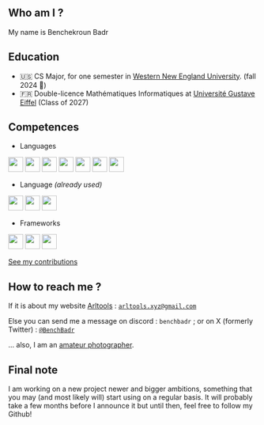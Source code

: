 ## Who am I ?

My name is Benchekroun Badr

## Education


- 🇺🇸 CS Major, for one semester in [Western New England University](https://wne.edu). (fall 2024 🍁)
- 🇫🇷 Double-licence Mathématiques Informatiques at [Université Gustave Eiffel](https://univ-eiffel.fr) (Class of 2027)

## Competences
- Languages
<div>
  <img 
    height="30px" width="auto"
    src="https://github.com/BenchBadr/BenchBadr/assets/78297845/d2aaae46-96fa-413e-9a05-95bebbad48e2"
  />
  <img 
    height="30px" width="auto"
    src="https://github.com/BenchBadr/BenchBadr/assets/78297845/96a6ec65-0914-4b6d-bca3-4ea3efd16aee"
  />
  <img 
    height="30px" width="auto"
    src="https://github.com/BenchBadr/BenchBadr/assets/78297845/a117ae99-9678-4d66-b1a4-c8a380bc965c"
  />
  <img 
    height="30px" width="auto"
    src="https://github.com/BenchBadr/BenchBadr/assets/78297845/929db77a-bd5c-42a8-8c79-463ce5f51f1c"
  />
  <img 
    height="30px" width="auto"
    src="https://github.com/BenchBadr/BenchBadr/assets/78297845/b60246a7-0991-48e8-a210-746cedcbcb9b"
  />
  <img
    height="30px" width="auto"
    src="https://github.com/BenchBadr/BenchBadr/assets/78297845/4ca0cc6d-cec5-4abc-988f-ea27f9292782"
  >
  <img
    height="30px" width="auto"
    src="https://github.com/BenchBadr/BenchBadr/assets/78297845/4411fe8b-d2d3-4285-a288-2ec3ab05777c"
  >
</div>


- Language *(already used)*

<div>
  <img 
    height="30px" width="auto"
    src="https://github.com/BenchBadr/BenchBadr/assets/78297845/ba03b5df-23d9-40d3-b769-ae004bb837dc"
  />
  <img 
    height="30px" width="auto"
    src="https://github.com/BenchBadr/BenchBadr/assets/78297845/69aff433-0401-40f1-9548-375fa9ec61c6"
  />
  <img
    height="30px" width="audo"
    src="https://github.com/BenchBadr/BenchBadr/assets/78297845/39436055-fc9d-48f4-a5d2-c083989d4982"  
  />
</div>

- Frameworks

<div>
  <img 
    height="30px" width="auto"
    src="https://github.com/BenchBadr/BenchBadr/assets/78297845/f112bfee-b69d-4575-a278-b9e8f90da6b9"
  />
  <img 
    height="30px" width="auto"
    src="https://github.com/BenchBadr/BenchBadr/assets/78297845/0d8416e7-c531-493b-9a8d-cf4b63861001"
  />
  <img 
    height="30px" width="auto"
    src="https://github.com/BenchBadr/BenchBadr/assets/78297845/7c090709-4762-4a56-b01d-b1a90bc861c8"
  />
</div>

<a href="https://skyline.github.com/arlequiin/2023">See my contributions</a>

## How to reach me ?

If it is about my website [Arltools](https://arltools.com) : <a href="mailto:arltools.xyz@gmail.com">`arltools.xyz@gmail.com`</a>

Else you can send me a message on discord :  `benchbadr` ; or on X (formerly Twitter) : [`@BenchBadr`](https://x.com/benchbadr)

... also, I am an [amateur photographer](https://instagram.com/badrpics).

## Final note

I am working on a new project newer and bigger ambitions, something that you may (and most likely will) start using on a regular basis. It will probably take a few months before I announce it but until then, feel free to follow my Github!
